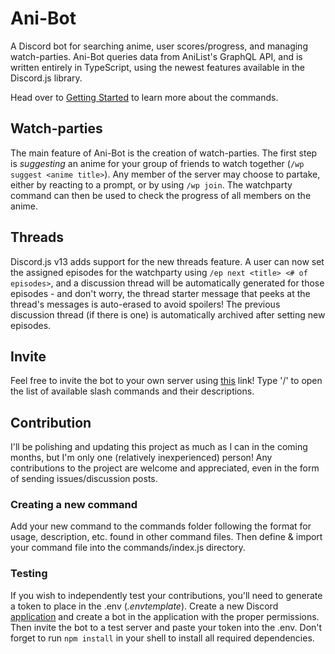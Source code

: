 # Ani-Bot

A Discord bot for searching anime, user scores/progress, and managing watch-parties. Ani-Bot queries data from AniList's GraphQL API, and is written entirely in TypeScript, using the newest features available in the Discord.js library.

Head over to [Getting Started](Getting%20Started.md) to learn more about the commands.

## Watch-parties

The main feature of Ani-Bot is the creation of watch-parties.
The first step is *suggesting* an anime for your group of friends to watch together (`/wp suggest <anime title>`). Any member of the server may choose to partake, either by reacting to a prompt, or by using `/wp join`. The watchparty command can then be used to check the progress of all members on the anime.

## Threads

Discord.js v13 adds support for the new threads feature.
A user can now set the assigned episodes for the watchparty using `/ep next <title> <# of episodes>`, and a discussion thread will be automatically generated for those episodes - and don't worry, the thread starter message that peeks at the thread's messages is auto-erased to avoid spoilers! The previous discussion thread (if there is one) is automatically archived after setting new episodes.

## Invite

Feel free to invite the bot to your own server using [this](https://discord.com/api/oauth2/authorize?client_id=859183792013836348&permissions=259846043728&scope=bot%20applications.commands) link! Type '/' to open the list of available slash commands and their descriptions.

## Contribution

I'll be polishing and updating this project as much as I can in the coming months, but I'm only one (relatively inexperienced) person! Any contributions to the project are welcome and appreciated, even in the form of sending issues/discussion posts.

### Creating a new command

Add your new command to the commands folder following the format for usage, description, etc. found in other command files. Then define & import your command file into the commands/index.js directory.

### Testing

If you wish to independently test your contributions, you'll need to generate a token to place in the .env (*.envtemplate*).
Create a new Discord [application](https://discord.com/developers/applications/) and create a bot in the application with the proper permissions. Then invite the bot to a test server and paste your token into the .env. Don't forget to run `npm install` in your shell to install all required dependencies.
